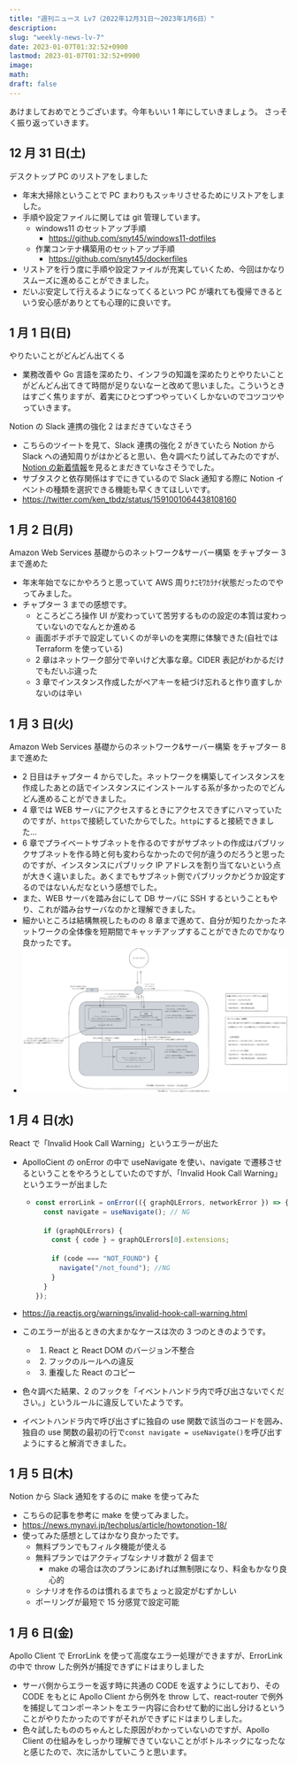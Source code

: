 ```yaml
---
title: "週刊ニュース Lv7（2022年12月31日～2023年1月6日）"
description:
slug: "weekly-news-lv-7"
date: 2023-01-07T01:32:52+0900
lastmod: 2023-01-07T01:32:52+0900
image:
math:
draft: false
---
```


あけましておめでとうございます。今年もいい 1 年にしていきましょう。
さっそく振り返っていきます。

## 12 月 31 日(土)

デスクトップ PC のリストアをしました

- 年末大掃除ということで PC まわりもスッキリさせるためにリストアをしました。
- 手順や設定ファイルに関しては git 管理しています。
  - windows11 のセットアップ手順
    - https://github.com/snyt45/windows11-dotfiles
  - 作業コンテナ構築用のセットアップ手順
    - https://github.com/snyt45/dockerfiles
- リストアを行う度に手順や設定ファイルが充実していくため、今回はかなりスムーズに進めることができました。
- だいぶ安定して行えるようになってくるといつ PC が壊れても復帰できるという安心感がありとても心理的に良いです。

## 1 月 1 日(日)

やりたいことがどんどん出てくる

- 業務改善や Go 言語を深めたり、インフラの知識を深めたりとやりたいことがどんどん出てきて時間が足りないなーと改めて思いました。こういうときはすごく焦りますが、着実にひとつずつやっていくしかないのでコツコツやっていきます。

Notion の Slack 連携の強化 2 はまだきていなさそう

- こちらのツイートを見て、Slack 連携の強化 2 がきていたら Notion から Slack への通知周りがはかどると思い、色々調べたり試してみたのですが、[Notion の新着情報](https://www.notion.so/ja-jp/releases)を見るとまだきていなさそうでした。
- サブタスクと依存関係はすでにきているので Slack 通知する際に Notion イベントの種類を選択できる機能も早くきてほしいです。
- https://twitter.com/ken_tbdz/status/1591001064438108160

## 1 月 2 日(月)

Amazon Web Services 基礎からのネットワーク&サーバー構築 をチャプター 3 まで進めた

- 年末年始でなにかやろうと思っていて AWS 周りﾅﾆﾓﾜｶﾗﾅｲ状態だったのでやってみました。
- チャプター 3 までの感想です。
  - ところどころ操作 UI が変わっていて苦労するものの設定の本質は変わっていないのでなんとか進める
  - 画面ポチポチで設定していくのが辛いのを実際に体験できた(自社では Terraform を使っている)
  - 2 章はネットワーク部分で辛いけど大事な章。CIDER 表記がわかるだけでもだいぶ違った
  - 3 章でインスタンス作成したがペアキーを紐づけ忘れると作り直すしかないのは辛い

## 1 月 3 日(火)

Amazon Web Services 基礎からのネットワーク&サーバー構築 をチャプター 8 まで進めた

- 2 日目はチャプター 4 からでした。ネットワークを構築してインスタンスを作成したあとの話でインスタンスにインストールする系が多かったのでどんどん進めることができました。
- 4 章では WEB サーバにアクセスするときにアクセスできずにハマっていたのですが、`https`で接続していたからでした。`http`にすると接続できました…
- 6 章でプライベートサブネットを作るのですがサブネットの作成はパブリックサブネットを作る時と何も変わらなかったので何が違うのだろうと思ったのですが、インスタンスにパブリック IP アドレスを割り当てないという点が大きく違いました。あくまでもサブネット側でパブリックかどうか設定するのではないんだなという感想でした。
- また、WEB サーバを踏み台にして DB サーバに SSH するということもやり、これが踏み台サーバなのかと理解できました。
- 細かいところは結構無視したものの 8 章まで進めて、自分が知りたかったネットワークの全体像を短期間でキャッチアップすることができたのでかなり良かったです。
- ![自分の理解を整理してまとめた図](image.png)

## 1 月 4 日(水)

React で「Invalid Hook Call Warning」というエラーが出た

- ApolloCient の onError の中で useNavigate を使い、navigate で遷移させるということをやろうとしていたのですが、「Invalid Hook Call Warning」というエラーが出ました

  - ```javascript
    const errorLink = onError(({ graphQLErrors, networkError }) => {
      const navigate = useNavigate(); // NG

      if (graphQLErrors) {
        const { code } = graphQLErrors[0].extensions;

        if (code === "NOT_FOUND") {
          navigate("/not_found"); //NG
        }
      }
    });
    ```

- https://ja.reactjs.org/warnings/invalid-hook-call-warning.html
- このエラーが出るときの大まかなケースは次の 3 つのときのようです。
  - 1. React と React DOM のバージョン不整合
  - 2. フックのルールへの違反
  - 3. 重複した React のコピー
- 色々調べた結果、2 のフックを「イベントハンドラ内で呼び出さないでください。」というルールに違反していたようです。
- イベントハンドラ内で呼び出さずに独自の use 関数で該当のコードを囲み、独自の use 関数の最初の行で`const navigate = useNavigate()`を呼び出すようにすると解消できました。

## 1 月 5 日(木)

Notion から Slack 通知をするのに make を使ってみた

- こちらの記事を参考に make を使ってみました。
- https://news.mynavi.jp/techplus/article/howtonotion-18/
- 使ってみた感想としてはかなり良かったです。
  - 無料プランでもフィルタ機能が使える
  - 無料プランではアクティブなシナリオ数が 2 個まで
    - make の場合は次のプランにあげれば無制限になり、料金もかなり良心的
  - シナリオを作るのは慣れるまでちょっと設定がむずかしい
  - ポーリングが最短で 15 分感覚で設定可能

## 1 月 6 日(金)

Apollo Client で ErrorLink を使って高度なエラー処理ができますが、ErrorLink の中で throw した例外が捕捉できずにドはまりしました

- サーバ側からエラーを返す時に共通の CODE を返すようにしており、その CODE をもとに Apollo Client から例外を throw して、react-router で例外を捕捉してコンポーネントをエラー内容に合わせて動的に出し分けるということがやりたかったのですがそれができずにドはまりしました。
- 色々試したもののちゃんとした原因がわかっていないのですが、Apollo Client の仕組みをしっかり理解できていないことがボトルネックになったなと感じたので、次に活かしていこうと思います。
